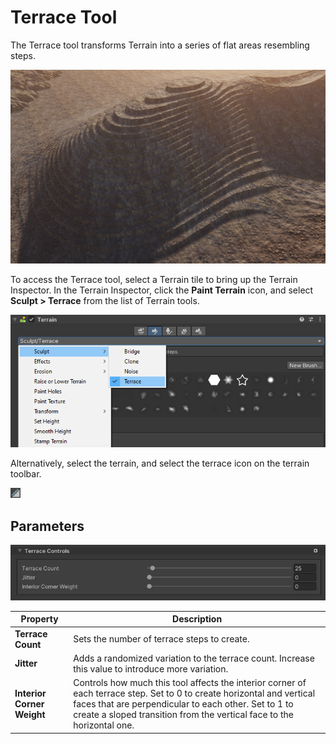 # Terrace Tool

The Terrace tool transforms Terrain into a series of flat areas resembling steps.

![Results of the terrace tool applied to a hill](images/2-14-terrace-03.png)

To access the Terrace tool, select a Terrain tile to bring up the Terrain Inspector. In the Terrain Inspector, click the **Paint Terrain** icon, and select **Sculpt > Terrace** from the list of Terrain tools.

![Select the Terrace tool from the Inspector](images/2-14-terrace-01.png)

Alternatively, select the terrain, and select the terrace icon on the terrain toolbar.

![Terrace icon](images/Icons/Terrace.png)

## Parameters

![Terrace tool control parameters](images/2-14-terrace-02.png)

| **Property**               | **Description**                                              |
| -------------------------- | ------------------------------------------------------------ |
| **Terrace Count**          | Sets the number of terrace steps to create.                  |
| **Jitter**                 | Adds a randomized variation to the terrace count. Increase this value to introduce more variation. |
| **Interior Corner Weight** | Controls how much this tool affects the interior corner of each terrace step. Set to 0 to create horizontal and vertical faces that are perpendicular to each other. Set to 1 to create a sloped transition from the vertical face to the horizontal one. |
